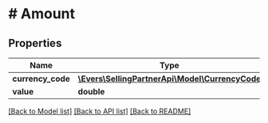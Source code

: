 # # Amount

## Properties

Name | Type | Description | Notes
------------ | ------------- | ------------- | -------------
**currency_code** | [**\Evers\SellingPartnerApi\Model\CurrencyCode**](CurrencyCode.md) |  |
**value** | **double** |  |

[[Back to Model list]](../../README.md#models) [[Back to API list]](../../README.md#endpoints) [[Back to README]](../../README.md)
